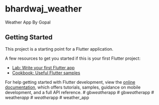 # bhardwaj_weather

Weather App By Gopal

## Getting Started

This project is a starting point for a Flutter application.

A few resources to get you started if this is your first Flutter project:

- [Lab: Write your first Flutter app](https://docs.flutter.dev/get-started/codelab)
- [Cookbook: Useful Flutter samples](https://docs.flutter.dev/cookbook)

For help getting started with Flutter development, view the
[online documentation](https://docs.flutter.dev/), which offers tutorials,
samples, guidance on mobile development, and a full API reference.
#   g b _ w e a t h e r _ a p p  
 #   g b _ w e a t h e r _ a p p  
 #   w e a t h e r _ a p p  
 #   w e a t h e r _ a p p  
 #   w e a t h e r _ a p p  
 